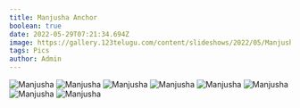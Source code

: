 ```yaml
---
title: Manjusha Anchor
boolean: true
date: 2022-05-29T07:21:34.694Z
image: https://gallery.123telugu.com/content/slideshows/2022/05/Manjusha28/images/Manjusha%20(59).jpg
tags: Pics
author: Admin
---
```

![Manjusha](https://gallery.123telugu.com/content/slideshows/2022/05/Manjusha28/images/Manjusha%20(39).jpg)
![Manjusha](https://gallery.123telugu.com/content/slideshows/2022/05/Manjusha28/images/Manjusha%20(36).jpg)
![Manjusha](https://gallery.123telugu.com/content/slideshows/2022/05/Manjusha28/images/Manjusha%20(31).jpg)
![Manjusha](https://gallery.123telugu.com/content/slideshows/2022/05/Manjusha28/images/Manjusha%20(21).jpg)
![Manjusha](https://gallery.123telugu.com/content/slideshows/2022/05/Manjusha28/images/Manjusha%20(19).jpg)
![Manjusha](https://gallery.123telugu.com/content/slideshows/2022/05/Manjusha28/images/Manjusha%20(17).jpg)
![Manjusha](https://gallery.123telugu.com/content/slideshows/2022/05/Manjusha28/images/Manjusha%20(5).jpg)
![Manjusha](https://gallery.123telugu.com/content/slideshows/2022/05/Manjusha28/images/Manjusha%20(2).jpg)